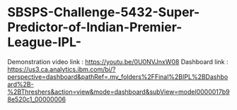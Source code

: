 # SBSPS-Challenge-5432-Super-Predictor-of-Indian-Premier-League-IPL-
Demonstration video link : https://youtu.be/0U0NVJnxW08
Dashboard link : https://us3.ca.analytics.ibm.com/bi/?perspective=dashboard&pathRef=.my_folders%2FFinal%2BIPL%2BDashboard%2B-%2BThreshers&action=view&mode=dashboard&subView=model0000017b98e520c1_00000006

